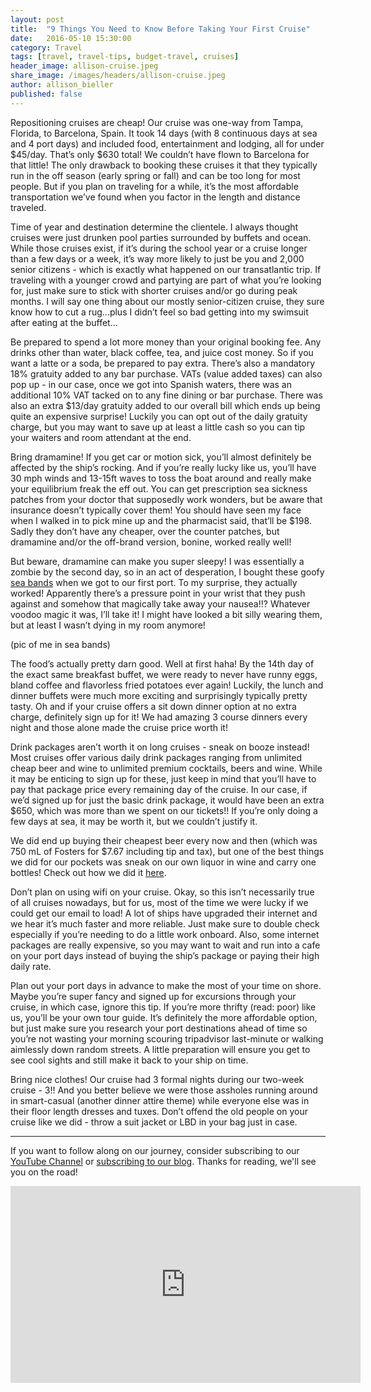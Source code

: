 ```yaml
---
layout: post
title:  "9 Things You Need to Know Before Taking Your First Cruise"
date:   2016-05-10 15:30:00
category: Travel
tags: [travel, travel-tips, budget-travel, cruises]
header_image: allison-cruise.jpeg
share_image: /images/headers/allison-cruise.jpeg
author: allison_bieller
published: false
---
```

Repositioning cruises are cheap! Our cruise was one-way from Tampa, Florida, to Barcelona, Spain. It took 14 days (with 8 continuous days at sea and 4 port days) and included food, entertainment and lodging, all for under $45/day. That’s only $630 total! We couldn’t have flown to Barcelona for that little! The only drawback to booking these cruises it that they typically run in the off season (early spring or fall) and can be too long for most people. But if you plan on traveling for a while, it’s the most affordable transportation we’ve found when you factor in the length and distance traveled. 

Time of year and destination determine the clientele. I always thought cruises were just drunken pool parties surrounded by buffets and ocean. While those cruises exist, if it’s during the school year or a cruise longer than a few days or a week, it’s way more likely to just be you and 2,000 senior citizens - which is exactly what happened on our transatlantic trip. If traveling with a younger crowd and partying are part of what you’re looking for, just make sure to stick with shorter cruises and/or go during peak months. I will say one thing about our mostly senior-citizen cruise, they sure know how to cut a rug...plus I didn’t feel so bad getting into my swimsuit after eating at the buffet...

Be prepared to spend a lot more money than your original booking fee. Any drinks other than water, black coffee, tea, and juice cost money. So if you want a latte or a soda, be prepared to pay extra. There’s also a mandatory 18% gratuity added to any bar purchase. VATs (value added taxes) can also pop up - in our case, once we got into Spanish waters, there was an additional 10% VAT tacked on to any fine dining or bar purchase. There was also an extra $13/day gratuity added to our overall bill which ends up being quite an expensive surprise! Luckily you can opt out of the daily gratuity charge, but you may want to save up at least a little cash so you can tip your waiters and room attendant at the end.  

Bring dramamine! If you get car or motion sick, you’ll almost definitely be affected by the ship’s rocking. And if you’re really lucky like us, you’ll have 30 mph winds and 13-15ft waves to toss the boat around and really make your equilibrium freak the eff out. You can get prescription sea sickness patches from your doctor that supposedly work wonders, but be aware that insurance doesn’t typically cover them! You should have seen my face when I walked in to pick mine up and the pharmacist said, that’ll be $198. Sadly they don’t have any cheaper, over the counter patches, but dramamine and/or the off-brand version, bonine, worked really well! 

But beware, dramamine can make you super sleepy! I was essentially a zombie by the second day, so in an act of desperation, I bought these goofy [sea bands](http://www.amazon.com/Sea-band-Original-Wristband-Adults-Pair/dp/B00DKEPFV2/ref=sr_1_3_s_it?s=hpc&rps=1&ie=UTF8&qid=1462310292&sr=1-3&keywords=sea+band&refinements=p_85%3A2470955011) when we got to our first port. To my surprise, they actually worked! Apparently there’s a pressure point in your wrist that they push against and somehow that magically take away your nausea!!? Whatever voodoo magic it was, I’ll take it! I might have looked a bit silly wearing them, but at least I wasn’t dying in my room anymore!

(pic of me in sea bands)

The food’s actually pretty darn good. Well at first haha! By the 14th day of the exact same breakfast buffet, we were ready to never have runny eggs, bland coffee and flavorless fried potatoes ever again! Luckily, the lunch and dinner buffets were much more exciting and surprisingly typically pretty tasty. Oh and if your cruise offers a sit down dinner option at no extra charge, definitely sign up for it! We had amazing 3 course dinners every night and those alone made the cruise price worth it! 

Drink packages aren’t worth it on long cruises - sneak on booze instead! Most cruises offer various daily drink packages ranging from unlimited cheap beer and wine to unlimited premium cocktails, beers and wine. While it may be enticing to sign up for these, just keep in mind that you’ll have to pay that package price every remaining day of the cruise. In our case, if we’d signed up for just the basic drink package, it would have been an extra $650, which was more than we spent on our tickets!! If you’re only doing a few days at sea, it may be worth it, but we couldn’t justify it. 

We did end up buying their cheapest beer every now and then (which was 750 mL of Fosters for $7.67 including tip and tax), but one of the best things we did for our pockets was sneak on our own liquor in wine and carry one bottles! Check out how we did it [here](). 

Don’t plan on using wifi on your cruise. Okay, so this isn’t necessarily true of all cruises nowadays, but for us, most of the time we were lucky if we could get our email to load! A lot of ships have upgraded their internet and we hear it’s much faster and more reliable. Just make sure to double check especially if you’re needing to do a little work onboard. Also, some internet packages are really expensive, so you may want to wait and run into a cafe on your port days instead of buying the ship’s package or paying their high daily rate. 

Plan out your port days in advance to make the most of your time on shore. Maybe you’re super fancy and signed up for excursions through your cruise, in which case, ignore this tip. If you’re more thrifty (read: poor) like us, you’ll be your own tour guide. It’s definitely the more affordable option, but just make sure you research your port destinations ahead of time so you’re not wasting your morning scouring tripadvisor last-minute or walking aimlessly down random streets. A little preparation will ensure you get to see cool sights and still make it back to your ship on time.

Bring nice clothes! Our cruise had 3 formal nights during our two-week cruise - 3!! And you better believe we were those assholes running around in smart-casual (another dinner attire theme) while everyone else was in their floor length dresses and tuxes. Don’t offend the old people on your cruise like we did - throw a suit jacket or LBD in your bag just in case.





----

If you want to follow along on our journey, consider subscribing to our [YouTube Channel](https://www.youtube.com/c/TheEndlessAdventure?sub_confirmation=1) or [subscribing to our blog](http://conversational.us6.list-manage.com/subscribe?u=f210e827b5997f97a4c359077&id=cbb27cac9e). Thanks for reading, we'll see you on the road!

<iframe width="560" height="315" src="https://www.youtube.com/embed/Qm7a1IA7oQ8" frameborder="0" allowfullscreen></iframe>